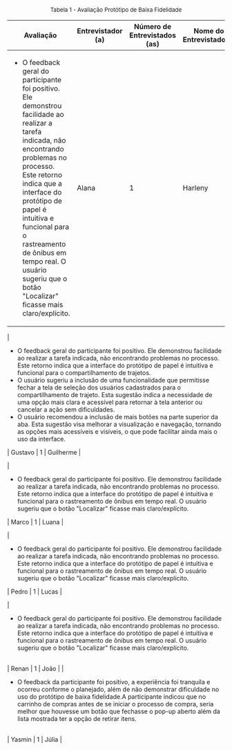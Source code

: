 <font size="2"><p style="text-align: center">Tabela 1 - Avaliação Protótipo de Baixa Fidelidade </p></font>

| Avaliação| Entrevistador (a) | Número de Entrevistados (as) | Nome do Entrevistado(a) |
|-----------------------------------------------------------------------------------------------------------------|--------------|--------------|--------------|
|  <ul><li> O feedback geral do participante foi positivo. Ele demonstrou facilidade ao realizar a tarefa indicada, não encontrando problemas no processo. Este retorno indica que a interface do protótipo de papel é intuitiva e funcional para o rastreamento de ônibus em tempo real. O usuário sugeriu que o botão "Localizar" ficasse mais claro/explícito. </li></ul>  | Alana | 1 | Harleny |

|  <ul><li> O feedback geral do participante foi positivo. Ele demonstrou facilidade ao realizar a tarefa indicada, não encontrando problemas no processo. Este retorno indica que a interface do protótipo de papel é intuitiva e funcional para o compartilhamento de trajetos. </li> <li>O usuário sugeriu a inclusão de uma funcionalidade que permitisse fechar a tela de seleção dos usuários cadastrados para o compartilhamento de trajeto. Esta sugestão indica a necessidade de uma opção mais clara e acessível para retornar à tela anterior ou cancelar a ação sem dificuldades. </li> <li> O usuário recomendou a inclusão de mais botões na parte superior da aba. Esta sugestão visa melhorar a visualização e navegação, tornando as opções mais acessíveis e visíveis, o que pode facilitar ainda mais o uso da interface. </li> </ul> 
 | Gustavo | 1 | Guilherme |

|  <ul><li> O feedback geral do participante foi positivo. Ele demonstrou facilidade ao realizar a tarefa indicada, não encontrando problemas no processo. Este retorno indica que a interface do protótipo de papel é intuitiva e funcional para o rastreamento de ônibus em tempo real. O usuário sugeriu que o botão "Localizar" ficasse mais claro/explícito. </li></ul> 

| Marco | 1 | Luana |

|  <ul><li> O feedback geral do participante foi positivo. Ele demonstrou facilidade ao realizar a tarefa indicada, não encontrando problemas no processo. Este retorno indica que a interface do protótipo de papel é intuitiva e funcional para o rastreamento de ônibus em tempo real. O usuário sugeriu que o botão "Localizar" ficasse mais claro/explícito. </li></ul> 
| Pedro | 1 | Lucas |

| <ul><li> O feedback geral do participante foi positivo. Ele demonstrou facilidade ao realizar a tarefa indicada, não encontrando problemas no processo. Este retorno indica que a interface do protótipo de papel é intuitiva e funcional para o rastreamento de ônibus em tempo real. O usuário sugeriu que o botão "Localizar" ficasse mais claro/explícito. </li></ul>  
 | Renan | 1 | João |
|  <ul><li> O feedback da participante foi positivo, a experiência foi tranquila e ocorreu conforme o planejado, além de não demonstrar dificuldade no uso do protótipo de baixa fidelidade.A participante indicou que no carrinho de compras antes de se iniciar o processo de compra, seria melhor que houvesse um botão que fechasse o pop-up aberto além da lista mostrada ter a opção de retirar itens. </li></ul>  
| Yasmin | 1 | Júlia |